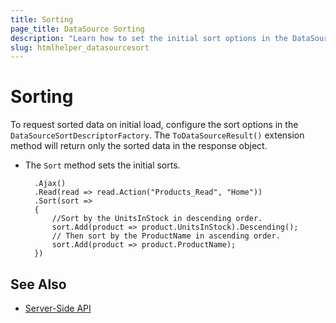 ```yaml
---
title: Sorting
page_title: DataSource Sorting
description: "Learn how to set the initial sort options in the DataSource HtmlHelper for {{ site.framework }}."
slug: htmlhelper_datasourcesort
---
```


# Sorting

To request sorted data on initial load, configure the sort options in the `DataSourceSortDescriptorFactory`. The `ToDataSourceResult()` extension method will return only the sorted data in the response object.

* The `Sort` method sets the initial sorts.

        .Ajax()
        .Read(read => read.Action("Products_Read", "Home"))
        .Sort(sort =>
        {
            //Sort by the UnitsInStock in descending order.
            sort.Add(product => product.UnitsInStock).Descending();
            // Then sort by the ProductName in ascending order.
            sort.Add(product => product.ProductName);
        })

## See Also

* [Server-Side API](/api/datasource)
